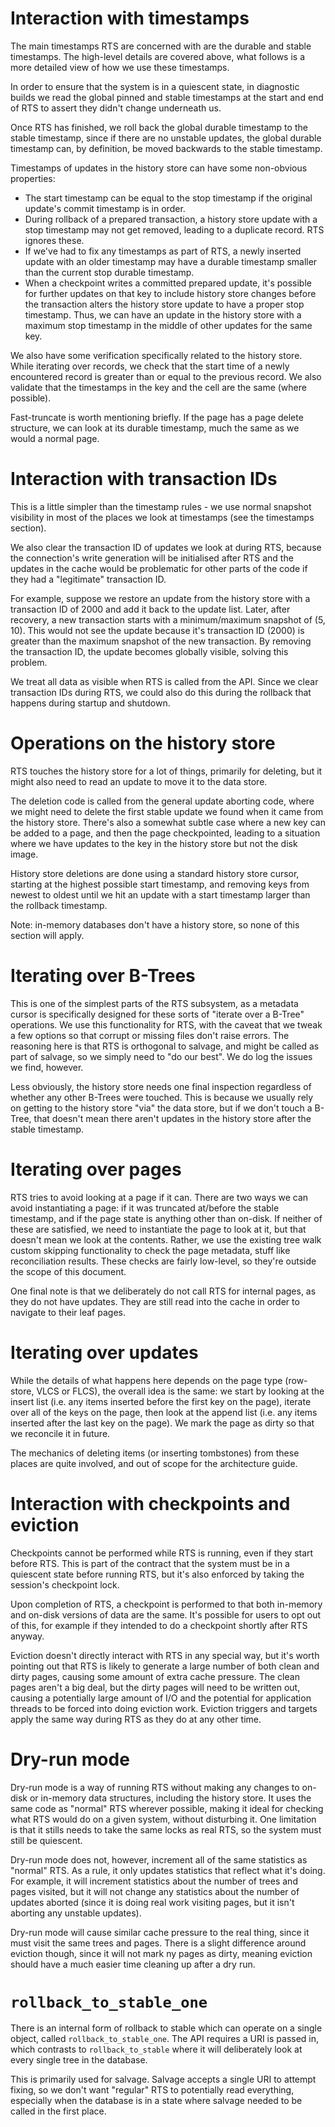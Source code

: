 # Interaction with timestamps

The main timestamps RTS are concerned with are the durable and stable
timestamps. The high-level details are covered above, what follows is a more
detailed view of how we use these timestamps.

In order to ensure that the system is in a quiescent state, in diagnostic
builds we read the global pinned and stable timestamps at the start and end
of RTS to assert they didn't change underneath us.

Once RTS has finished, we roll back the global durable timestamp to the
stable timestamp, since if there are no unstable updates, the global durable
timestamp can, by definition, be moved backwards to the stable timestamp.

Timestamps of updates in the history store can have some non-obvious
properties:

* The start timestamp can be equal to the stop timestamp if the original
  update's commit timestamp is in order.
* During rollback of a prepared transaction, a history store update with a
  stop timestamp may not get removed, leading to a duplicate record. RTS
  ignores these.
* If we've had to fix any timestamps as part of RTS, a newly inserted update
  with an older timestamp may have a durable timestamp smaller than the
  current stop durable timestamp.
* When a checkpoint writes a committed prepared update, it's possible for
  further updates on that key to include history store changes before the
  transaction alters the history store update to have a proper stop
  timestamp. Thus, we can have an update in the history store with a maximum
  stop timestamp in the middle of other updates for the same key.
  
We also have some verification specifically related to the history
store. While iterating over records, we check that the start time of a newly
encountered record is greater than or equal to the previous record. We also
validate that the timestamps in the key and the cell are the same (where
possible).

Fast-truncate is worth mentioning briefly. If the page has a page delete
structure, we can look at its durable timestamp, much the same as we would a
normal page.

# Interaction with transaction IDs

This is a little simpler than the timestamp rules - we use normal snapshot
visibility in most of the places we look at timestamps (see the timestamps
section).

We also clear the transaction ID of updates we look at during RTS, because
the connection's write generation will be initialised after RTS and the
updates in the cache would be problematic for other parts of the code if
they had a "legitimate" transaction ID.

For example, suppose we restore an update from the history store with a
transaction ID of 2000 and add it back to the update list. Later, after
recovery, a new transaction starts with a minimum/maximum snapshot of (5,
10). This would not see the update because it's transaction ID (2000) is
greater than the maximum snapshot of the new transaction. By removing the
transaction ID, the update becomes globally visible, solving this problem.

We treat all data as visible when RTS is called from the API. Since we clear
transaction IDs during RTS, we could also do this during the rollback that
happens during startup and shutdown.

# Operations on the history store

RTS touches the history store for a lot of things, primarily for deleting,
but it might also need to read an update to move it to the data store.

The deletion code is called from the general update aborting code, where we
might need to delete the first stable update we found when it came from the
history store. There's also a somewhat subtle case where a new key can be
added to a page, and then the page checkpointed, leading to a situation
where we have updates to the key in the history store but not the disk
image.

History store deletions are done using a standard history store cursor,
starting at the highest possible start timestamp, and removing keys from
newest to oldest until we hit an update with a start timestamp larger than
the rollback timestamp.

Note: in-memory databases don't have a history store, so none of this
section will apply.

# Iterating over B-Trees

This is one of the simplest parts of the RTS subsystem, as a metadata cursor
is specifically designed for these sorts of "iterate over a B-Tree"
operations. We use this functionality for RTS, with the caveat that we tweak
a few options so that corrupt or missing files don't raise errors. The
reasoning here is that RTS is orthogonal to salvage, and might be called as
part of salvage, so we simply need to "do our best". We do log the issues we
find, however.

Less obviously, the history store needs one final inspection regardless of
whether any other B-Trees were touched. This is because we usually rely on
getting to the history store "via" the data store, but if we don't touch a
B-Tree, that doesn't mean there aren't updates in the history store after
the stable timestamp.

# Iterating over pages

RTS tries to avoid looking at a page if it can. There are two ways we can
avoid instantiating a page: if it was truncated at/before the stable
timestamp, and if the page state is anything other than on-disk. If neither
of these are satisfied, we need to instantiate the page to look at it, but
that doesn't mean we look at the contents. Rather, we use the existing tree
walk custom skipping functionality to check the page metadata, stuff like
reconciliation results. These checks are fairly low-level, so they're
outside the scope of this document.

One final note is that we deliberately do not call RTS for internal pages,
as they do not have updates. They are still read into the cache in order to
navigate to their leaf pages.

# Iterating over updates

While the details of what happens here depends on the page type
(row-store, VLCS or FLCS), the overall idea is the same: we start by looking
at the insert list (i.e. any items inserted before the first key on the
page), iterate over all of the keys on the page, then look at the append
list (i.e. any items inserted after the last key on the page). We mark the
page as dirty so that we reconcile it in future.

The mechanics of deleting items (or inserting tombstones) from these places
are quite involved, and out of scope for the architecture guide.

# Interaction with checkpoints and eviction

Checkpoints cannot be performed while RTS is running, even if they start
before RTS. This is part of the contract that the system must be in a
quiescent state before running RTS, but it's also enforced by taking the
session's checkpoint lock.

Upon completion of RTS, a checkpoint is performed to that both in-memory and
on-disk versions of data are the same. It's possible for users to opt out of
this, for example if they intended to do a checkpoint shortly after RTS
anyway.

Eviction doesn't directly interact with RTS in any special way, but it's
worth pointing out that RTS is likely to generate a large number of both
clean and dirty pages, causing some amount of extra cache pressure. The
clean pages aren't a big deal, but the dirty pages will need to be written
out, causing a potentially large amount of I/O and the potential for
application threads to be forced into doing eviction work. Eviction triggers
and targets apply the same way during RTS as they do at any other time.

# Dry-run mode

Dry-run mode is a way of running RTS without making any changes to on-disk
or in-memory data structures, including the history store. It uses the same
code as "normal" RTS wherever possible, making it ideal for checking what
RTS would do on a given system, without disturbing it. One limitation is
that it stills needs to take the same locks as real RTS, so the system must
still be quiescent.

Dry-run mode does not, however, increment all of the same statistics as
"normal" RTS. As a rule, it only updates statistics that reflect what it's
doing. For example, it will increment statistics about the number of trees
and pages visited, but it will not change any statistics about the number of
updates aborted (since it is doing real work visiting pages, but it isn't
aborting any unstable updates).

Dry-run mode will cause similar cache pressure to the real thing, since it
must visit the same trees and pages. There is a slight difference around
eviction though, since it will not mark ny pages as dirty, meaning eviction
should have a much easier time cleaning up after a dry run.

# `rollback_to_stable_one`

There is an internal form of rollback to stable which can operate on a
single object, called `rollback_to_stable_one`. The API requires a URI is
passed in, which contrasts to `rollback_to_stable` where it will
deliberately look at every single tree in the database.

This is primarily used for salvage. Salvage accepts a single URI to attempt
fixing, so we don't want "regular" RTS to potentially read everything,
especially when the database is in a state where salvage needed to be called
in the first place.

